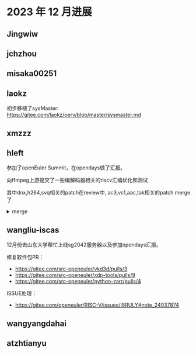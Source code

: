 #  2023 年 12 月进展

## Jingwiw

## jchzhou

## misaka00251

## laokz
初步移植了sysMaster: https://gitee.com/laokz/oerv/blob/master/sysmaster.md

## xmzzz

## hleft

参加了openEuler Summit，在opendays做了汇报。

向ffmpeg上游提交了一些编解码器相关的riscv汇编优化和测试

其中dnx,h264,svq相关的patch在review中, ac3,vc1,aac,tak相关的patch merge了

<details>
  <summary>merge</summary>

- https://git.ffmpeg.org/gitweb/ffmpeg.git/commit/d0ec826077c49f4cbf286621771a4a43a9bf57b8
- https://git.ffmpeg.org/gitweb/ffmpeg.git/commit/8bdb6630627a5c304e61f5b81be3af6da77c4a67
- https://git.ffmpeg.org/gitweb/ffmpeg.git/commit/0b9d009b4a85be31ed8ba1a9cece3b2db3e4d2f3
- https://git.ffmpeg.org/gitweb/ffmpeg.git/commit/e880a97e7c4669493e336470dda133246371f2f1
- https://git.ffmpeg.org/gitweb/ffmpeg.git/commit/1c3620b2bbe73db9239fcf605e8f535b58f03b86
- https://git.ffmpeg.org/gitweb/ffmpeg.git/commit/98596f90f454bcbba4e86bd7b78daf892e461b53
- https://git.ffmpeg.org/gitweb/ffmpeg.git/commit/3bdb0fe511bfad24a8a8987ade083186b55d9c20
- https://git.ffmpeg.org/gitweb/ffmpeg.git/commit/c064823b95fecc7ba48ede6b41f78bc6c8b291b5
- https://git.ffmpeg.org/gitweb/ffmpeg.git/commit/21e2b6b501b16b785f2a1d5f51d9e7d75923a07c
- https://git.ffmpeg.org/gitweb/ffmpeg.git/commit/864174dd002af1b849210dc3a02e229eacdb19b4
- https://git.ffmpeg.org/gitweb/ffmpeg.git/commit/c933ff2779d602cbf6d4b10a9e285007ad457120
- https://git.ffmpeg.org/gitweb/ffmpeg.git/commit/3d39b8d4e7ca43baafa3b4cd5784dd64197dd232
</details>

## wangliu-iscas
12月份去山东大学帮忙上线sg2042服务器以及参加opendays汇报。

修复软件包PR：   
  * https://gitee.com/src-openeuler/vkd3d/pulls/3  
  * https://gitee.com/src-openeuler/xdp-tools/pulls/9  
  * https://gitee.com/src-openeuler/python-zarr/pulls/4    

ISSUE处理：
  * https://gitee.com/openeuler/RISC-V/issues/I8RULY#note_24037874   


## wangyangdahai

## atzhtianyu
